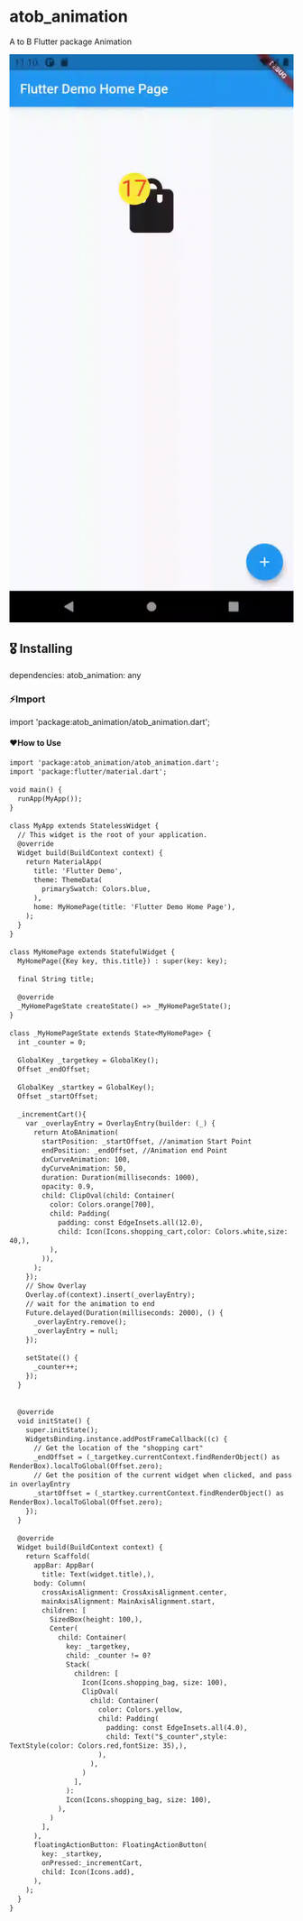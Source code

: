 # atob_animation

A to B Flutter package Animation

<img src="https://raw.githubusercontent.com/kakzaki/atob_animation/master/gif/untitled.gif" >


## 🎖 Installing

dependencies:
  atob_animation: any

### ⚡️Import


import 'package:atob_animation/atob_animation.dart';


#### ❤️How to Use

    import 'package:atob_animation/atob_animation.dart';
    import 'package:flutter/material.dart';
    
    void main() {
      runApp(MyApp());
    }
    
    class MyApp extends StatelessWidget {
      // This widget is the root of your application.
      @override
      Widget build(BuildContext context) {
        return MaterialApp(
          title: 'Flutter Demo',
          theme: ThemeData(
            primarySwatch: Colors.blue,
          ),
          home: MyHomePage(title: 'Flutter Demo Home Page'),
        );
      }
    }
    
    class MyHomePage extends StatefulWidget {
      MyHomePage({Key key, this.title}) : super(key: key);
    
      final String title;
    
      @override
      _MyHomePageState createState() => _MyHomePageState();
    }
    
    class _MyHomePageState extends State<MyHomePage> {
      int _counter = 0;
    
      GlobalKey _targetkey = GlobalKey();
      Offset _endOffset;
    
      GlobalKey _startkey = GlobalKey();
      Offset _startOffset;
    
      _incrementCart(){
        var _overlayEntry = OverlayEntry(builder: (_) {
          return AtoBAnimation(
            startPosition: _startOffset, //animation Start Point
            endPosition: _endOffset, //Animation end Point
            dxCurveAnimation: 100,
            dyCurveAnimation: 50,
            duration: Duration(milliseconds: 1000),
            opacity: 0.9,
            child: ClipOval(child: Container(
              color: Colors.orange[700],
              child: Padding(
                padding: const EdgeInsets.all(12.0),
                child: Icon(Icons.shopping_cart,color: Colors.white,size: 40,),
              ),
            )),
          );
        });
        // Show Overlay
        Overlay.of(context).insert(_overlayEntry);
        // wait for the animation to end
        Future.delayed(Duration(milliseconds: 2000), () {
          _overlayEntry.remove();
          _overlayEntry = null;
        });
    
        setState(() {
          _counter++;
        });
      }
    
    
      @override
      void initState() {
        super.initState();
        WidgetsBinding.instance.addPostFrameCallback((c) {
          // Get the location of the "shopping cart"
          _endOffset = (_targetkey.currentContext.findRenderObject() as RenderBox).localToGlobal(Offset.zero);
          // Get the position of the current widget when clicked, and pass in overlayEntry
          _startOffset = (_startkey.currentContext.findRenderObject() as RenderBox).localToGlobal(Offset.zero);
        });
      }
    
      @override
      Widget build(BuildContext context) {
        return Scaffold(
          appBar: AppBar(
            title: Text(widget.title),),
          body: Column(
            crossAxisAlignment: CrossAxisAlignment.center,
            mainAxisAlignment: MainAxisAlignment.start,
            children: [
              SizedBox(height: 100,),
              Center(
                child: Container(
                  key: _targetkey,
                  child: _counter != 0?
                  Stack(
                    children: [
                      Icon(Icons.shopping_bag, size: 100),
                      ClipOval(
                        child: Container(
                          color: Colors.yellow,
                          child: Padding(
                            padding: const EdgeInsets.all(4.0),
                            child: Text("$_counter",style: TextStyle(color: Colors.red,fontSize: 35),),
                          ),
                        ),
                      )
                    ],
                  ):
                  Icon(Icons.shopping_bag, size: 100),
                ),
              )
            ],
          ),
          floatingActionButton: FloatingActionButton(
            key: _startkey,
            onPressed:_incrementCart,
            child: Icon(Icons.add),
          ),
        );
      }
    }

